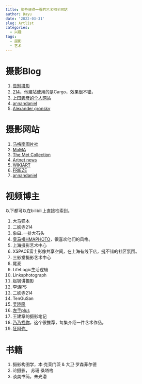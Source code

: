 ```yaml
---
title: 那些值得一看的艺术相关网站
author: Dayu
date: '2022-03-31'
slug: Artlist
categories:
  - 兴趣
tags:
  - 摄影
  - 艺术
---
```


# 摄影Blog
1. [告别摄影](https://house.byebye.photography/14)
2. [214](https://214foto.com/)，他建站使用的是Cargo，效果很不错。
3. [上田義彥的个人网站](https://www.yoshihikoueda.com/)
4. [annandaniel](https://annandaniel.com/news/)
4. [Alexander gronsky](https://www.alexandergronsky.com/about)

# 摄影网站
1. [马格南图片社](https://www.magnumphotos.com/)
2. [MoMA](https://www.moma.org/collection/)
3. [The Met Collection](https://www.metmuseum.org/art/collection)
4. [Artnet news](https://news.artnet.com/)
5. [WIKIART](https://www.wikiart.org/)
6. [FRIEZE](https://www.frieze.com/)
6. [annandaniel](https://annandaniel.com/news/)

# 视频博主
以下都可以在bilibili上直接检索到。
1. 大马猫本
2. 二妖寺214
3. 象曰_一排大石头
4. [皇马褂HMAPHOTO](https://space.bilibili.com/16198806)，很喜欢他们的风格。
5. 上海摄影艺术中心
6. XSPACE富士影像共享空间，在上海有线下店，挺不错的社区氛围。
7. 三影堂摄影艺术中心
8. 尾麦
9. LifeLogic生活逻辑
10. Linksphotograph
11. 赵钢讲摄影
12. 李涛PS
13. 二妖寺214
14. TenGuSan
15. [吴晓隆](https://www.bilibili.com/video/BV1No4y1y7XQ)
16. [左手plus](https://space.bilibili.com/20166755)
17. 王建章的摄影笔记
18. [乃乃找你](https://space.bilibili.com/375477468/)，这个很推荐，每集介绍一件艺术作品。
19. [狂阿弥_](https://space.bilibili.com/3433092/)


# 书籍
1. 摄影构图学，本·克莱门茨 & 大卫·罗森菲尔德
2. 论摄影， 苏珊·桑塔格
3. 谈美书简，朱光潜



